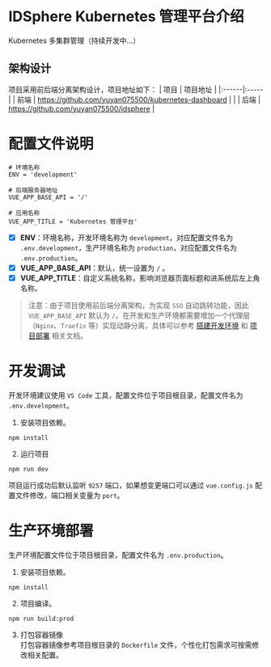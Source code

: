 # IDSphere Kubernetes 管理平台介绍
Kubernetes 多集群管理（持续开发中...）
## 架构设计
项目采用前后端分离架构设计，项目地址如下：
| 项目   | 项目地址 |
|:------|:-----|
| 前端   | https://github.com/yuyan075500/kubernetes-dashboard    |                                                                                                              |
| 后端   | https://github.com/yuyan075500/idsphere    |

# 配置文件说明
```shell
# 环境名称
ENV = 'development'

# 后端服务器地址
VUE_APP_BASE_API = '/'

# 应用名称
VUE_APP_TITLE = 'Kubernetes 管理平台'
```
* [x] **ENV**：环境名称，开发环境名称为 `development`，对应配置文件名为 `.env.development`，生产环境名称为 `production`，对应配置文件名为 `.env.production`。
* [x] **VUE_APP_BASE_API**：默认，统一设置为 `/` 。
* [x] **VUE_APP_TITLE**：自定义系统名称，影响浏览器页面标题和进系统后左上角名称。
>   
> 注意：由于项目使用前后端分离架构，为实现 `SSO` 自动跳转功能，因此 `VUE_APP_BASE_API` 默认为 `/`。在开发和生产环境都需要增加一个代理层（`Nginx`、`Traefix` 等）实现动静分离，具体可以参考 [搭建开发环境](https://github.com/yuyan075500/idsphere/blob/main/deploy/dev.md) 和 [项目部署](https://github.com/yuyan075500/idsphere?tab=readme-ov-file#%E9%A1%B9%E7%9B%AE%E9%83%A8%E7%BD%B2) 相关文档。
>   
# 开发调试
开发环境建议使用 `VS Code` 工具，配置文件位于项目根目录，配置文件名为 `.env.development`。
1. 安装项目依赖。
```shell
npm install
```
2. 运行项目
```shell
npm run dev
```
项目运行成功后默认监听 `9257` 端口，如果想变更端口可以通过 `vue.config.js` 配置文件修改，端口相关变量为 `port`。
# 生产环境部署
生产环境配置文件位于项目根目录，配置文件名为 `.env.production`。
1. 安装项目依赖。
```shell
npm install
```
2. 项目编译。  
```shell
npm run build:prod
```
3. 打包容器镜像  
打包容器镜像参考项目根目录的 `Dockerfile` 文件，个性化打包需求可按需修改相关配置。

